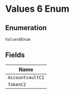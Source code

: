 
# Values 6 Enum

## Enumeration

`Values6Enum`

## Fields

| Name |
|  --- |
| `AccountvaultC2` |
| `TokenC2` |

